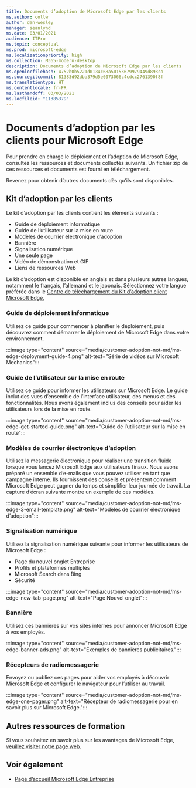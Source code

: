 ```yaml
---
title: Documents d’adoption de Microsoft Edge par les clients
ms.author: collw
author: dan-wesley
manager: seanlynd
ms.date: 03/01/2021
audience: ITPro
ms.topic: conceptual
ms.prod: microsoft-edge
ms.localizationpriority: high
ms.collection: M365-modern-desktop
description: Documents d’adoption de Microsoft Edge par les clients
ms.openlocfilehash: 4752b0b5221d0134c68a50153679979449d893ca
ms.sourcegitcommit: 81383d92dba379d5e6073066c4cdcc2761390f8f
ms.translationtype: HT
ms.contentlocale: fr-FR
ms.lasthandoff: 03/03/2021
ms.locfileid: "11385379"
---
```

# <a name="customer-adoption-materials-for-microsoft-edge"></a>Documents d’adoption par les clients pour Microsoft Edge

Pour prendre en charge le déploiement et l’adoption de Microsoft Edge, consultez les ressources et documents collectés suivants. Un fichier zip de ces ressources et documents est fourni en téléchargement.

Revenez pour obtenir d’autres documents dès qu’ils sont disponibles.

## <a name="customer-adoption-kit"></a>Kit d’adoption par les clients

Le kit d’adoption par les clients contient les éléments suivants :

- Guide de déploiement informatique
- Guide de l’utilisateur sur la mise en route
- Modèles de courrier électronique d’adoption
- Bannière
- Signalisation numérique
- Une seule page
- Vidéo de démonstration et GIF
- Liens de ressources Web

Le kit d’adoption est disponible en anglais et dans plusieurs autres langues, notamment le français, l’allemand et le japonais. Sélectionnez votre langue préférée dans le [Centre de téléchargement du Kit d’adoption client Microsoft Edge.](https://www.microsoft.com/download/details.aspx?id=102119)

### <a name="it-deployment-guide"></a>Guide de déploiement informatique

Utilisez ce guide pour commencer à planifier le déploiement, puis découvrez comment démarrer le déploiement de Microsoft Edge dans votre environnement.

:::image type="content" source="media/customer-adoption-not-md/ms-edge-deployment-guide-4.png" alt-text="Série de vidéos sur Microsoft Mechanics":::

### <a name="how-to-get-started-user-guide"></a>Guide de l’utilisateur sur la mise en route

Utilisez ce guide pour informer les utilisateurs sur Microsoft Edge. Le guide inclut des vues d’ensemble de l’interface utilisateur, des menus et des fonctionnalités. Nous avons également inclus des conseils pour aider les utilisateurs lors de la mise en route.

:::image type="content" source="media/customer-adoption-not-md/ms-edge-get-started-guide.png" alt-text="Guide de l’utilisateur sur la mise en route":::

### <a name="adoption-email-templates"></a>Modèles de courrier électronique d’adoption

Utilisez la messagerie électronique pour réaliser une transition fluide lorsque vous lancez Microsoft Edge aux utilisateurs finaux. Nous avons préparé un ensemble d’e-mails que vous pouvez utiliser en tant que campagne interne. Ils fournissent des conseils et présentent comment Microsoft Edge peut gagner du temps et simplifier leur journée de travail. La capture d’écran suivante montre un exemple de ces modèles.

:::image type="content" source="media/customer-adoption-not-md/ms-edge-3-email-template.png" alt-text="Modèles de courrier électronique d’adoption":::

### <a name="digital-signage"></a>Signalisation numérique

Utilisez la signalisation numérique suivante pour informer les utilisateurs de Microsoft Edge :

- Page du nouvel onglet Entreprise
- Profils et plateformes multiples
- Microsoft Search dans Bing
- Sécurité

:::image type="content" source="media/customer-adoption-not-md/ms-edge-new-tab-page.png" alt-text="Page Nouvel onglet":::

### <a name="banners"></a>Bannière

Utilisez ces bannières sur vos sites internes pour annoncer Microsoft Edge à vos employés.

:::image type="content" source="media/customer-adoption-not-md/ms-edge-banner-ads.png" alt-text="Exemples de bannières publicitaires.":::

### <a name="one-pagers"></a>Récepteurs de radiomessagerie 

Envoyez ou publiez ces pages pour aider vos employés à découvrir Microsoft Edge et configurer le navigateur pour l’utiliser au travail.

:::image type="content" source="media/customer-adoption-not-md/ms-edge-one-pager.png" alt-text="Récepteur de radiomessagerie pour en savoir plus sur Microsoft Edge.":::

## <a name="other-learning-resources"></a>Autres ressources de formation

Si vous souhaitez en savoir plus sur les avantages de Microsoft Edge, [veuillez visiter notre page web](https://www.microsoft.com/edge/business).

## <a name="see-also"></a>Voir également

- [Page d’accueil Microsoft Edge Entreprise](https://aka.ms/EdgeEnterprise)
